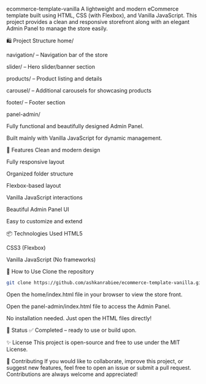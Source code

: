 ecommerce-template-vanilla
A lightweight and modern eCommerce template built using HTML, CSS (with Flexbox), and Vanilla JavaScript.
This project provides a clean and responsive storefront along with an elegant Admin Panel to manage the store easily.

🛍️ Project Structure
home/

navigation/ – Navigation bar of the store

slider/ – Hero slider/banner section

products/ – Product listing and details

carousel/ – Additional carousels for showcasing products

footer/ – Footer section

panel-admin/

Fully functional and beautifully designed Admin Panel.

Built mainly with Vanilla JavaScript for dynamic management.

🚀 Features
Clean and modern design

Fully responsive layout

Organized folder structure

Flexbox-based layout

Vanilla JavaScript interactions

Beautiful Admin Panel UI

Easy to customize and extend

📦 Technologies Used
HTML5

CSS3 (Flexbox)

Vanilla JavaScript (No frameworks)

📂 How to Use
Clone the repository
```bash
git clone https://github.com/ashkanrabiee/ecommerce-template-vanilla.git
```

Open the home/index.html file in your browser to view the store front.

Open the panel-admin/index.html file to access the Admin Panel.

No installation needed. Just open the HTML files directly!

🎯 Status
✅ Completed – ready to use or build upon.

✨ License
This project is open-source and free to use under the MIT License.

🤝 Contributing
If you would like to collaborate, improve this project, or suggest new features, feel free to open an issue or submit a pull request.
Contributions are always welcome and appreciated!


